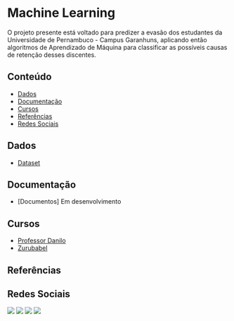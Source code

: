 # Machine Learning
O projeto presente está voltado para predizer a evasão dos estudantes da Universidade de Pernambuco - Campus Garanhuns, aplicando então algoritmos de Aprendizado de Máquina para classificar as possíveis causas de retenção desses discentes.

## Conteúdo
<!-- toc -->
  * [Dados](#dados)
  * [Documentação](#documentação)
  * [Cursos](#cursos)
  * [Referências](#referências)
  * [Redes Sociais](#redes-sociais)
<!-- toc stop -->

## Dados
 - [Dataset](https://github.com/niscas123/Machine_Learning/tree/master/datasets)
 
## Documentação
 - [Documentos] Em desenvolvimento
 
## Cursos
 - [Professor Danilo](https://www.youtube.com/c/ProfDaniloDS/playlists)
 - [Zurubabel](https://www.youtube.com/c/Zurubabel/playlists)

## Referências

## Redes Sociais
[<img src="https://img.shields.io/badge/linkedin-%230077B5.svg?&style=for-the-badge&logo=linkedin&logoColor=white" />](https://www.linkedin.com/in/n%C3%ADcollas-ivanno-093532134/) [<img src = "https://img.shields.io/badge/instagram-%23E4405F.svg?&style=for-the-badge&logo=instagram&logoColor=white">](https://www.instagram.com/nicollasivanno/) [<img src = "https://img.shields.io/badge/facebook-%231877F2.svg?&style=for-the-badge&logo=facebook&logoColor=white">](https://www.facebook.com/nicollas.ivanno/) [<img src="https://img.shields.io/badge/gmail-%23D14836.svg?&style=for-the-badge&logo=gmail&logoColor=white">](mailto:nicollas.ivanno@gmail.com)
